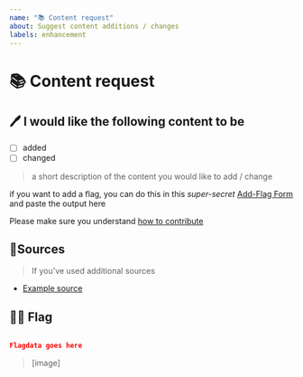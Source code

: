 ```yaml
---
name: "📚 Content request"
about: Suggest content additions / changes
labels: enhancement
---
```


# 📚 Content request

## 🖊️ I would like the following content to be

* [ ] added
* [ ] changed

> a short description of the content you would like to add / change

if you want to add a flag, you can do this in this *super-secret* [Add-Flag Form](https://prideflags.info/add) and paste the output here

Please make sure you understand [how to contribute](https://prideflags.info/about/#contribute)

## 🔗Sources 

> If you've used additional sources

- [Example source](http://example.com)

## 🏳️‍🌈 Flag

```json

Flagdata goes here

```

> [image]